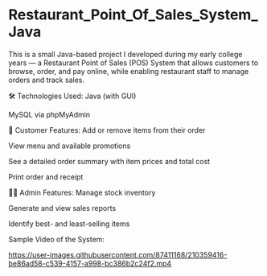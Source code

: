 # Restaurant_Point_Of_Sales_System_Java

This is a small Java-based project I developed during my early college years — a Restaurant Point of Sales (POS) System that allows customers to browse, order, and pay online, while enabling restaurant staff to manage orders and track sales.

🛠️ Technologies Used:
Java (with GUI)

MySQL via phpMyAdmin

👥 Customer Features:
Add or remove items from their order

View menu and available promotions

See a detailed order summary with item prices and total cost

Print order and receipt

🧑‍💼 Admin Features:
Manage stock inventory

Generate and view sales reports

Identify best- and least-selling items


Sample Video of the System:


https://user-images.githubusercontent.com/87411168/210359416-be86ad58-c539-4157-a998-bc386b2c24f2.mp4


